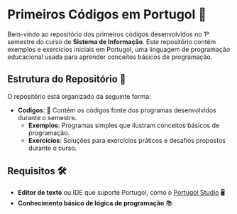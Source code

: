 # Primeiros Códigos em Portugol 🚀

Bem-vindo ao repositório dos primeiros códigos desenvolvidos no 1º semestre do curso de **Sistema de Informação**. Este repositório contém exemplos e exercícios iniciais em Portugol, uma linguagem de programação educacional usada para aprender conceitos básicos de programação.

## Estrutura do Repositório 📂

O repositório está organizado da seguinte forma:

- **Codigos**: 📝 Contém os códigos fonte dos programas desenvolvidos durante o semestre.
  - **Exemplos**: Programas simples que ilustram conceitos básicos de programação.
  - **Exercícios**: Soluções para exercícios práticos e desafios propostos durante o curso.

## Requisitos 🛠️

- **Editor de texto** ou IDE que suporte Portugol, como o [Portugol Studio](https://portugolweb.azurewebsites.net/) 🖥️
- **Conhecimento básico de lógica de programação** 📚

